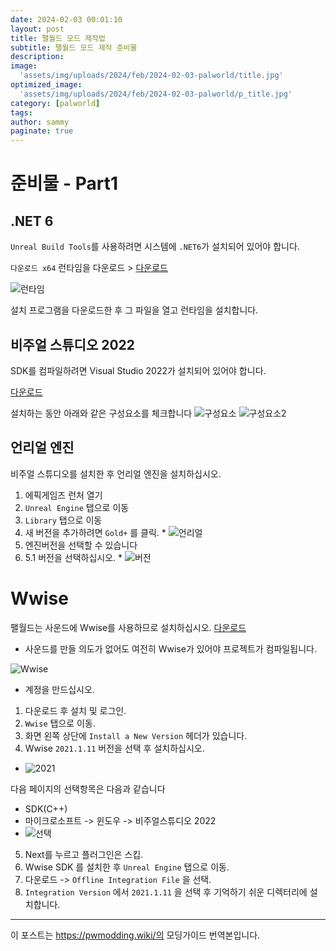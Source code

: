 ```yaml
---
date: 2024-02-03 00:01:10
layout: post
title: 팰월드 모드 제작법
subtitle: 팰월드 모드 제작 준비물
description: 
image: 
  'assets/img/uploads/2024/feb/2024-02-03-palworld/title.jpg'
optimized_image:    
  'assets/img/uploads/2024/feb/2024-02-03-palworld/p_title.jpg'
category: [palworld]
tags:  
author: sammy
paginate: true
---
```


# 준비물 - Part1

## .NET 6

`Unreal Build Tools`를 사용하려면 시스템에 `.NET6`가 설치되어 있어야 합니다.

`다운로드 x64` 런타임을 다운로드 > [다운로드](https://dotnet.microsoft.com/en-us/download/dotnet/6.0/runtime?cid=getdotnetcore&os=windows&arch=x64)

![런타임](../assets/img/uploads/2024/feb/2024-02-03-palworld/main/1.png)

설치 프로그램을 다운로드한 후 그 파일을 열고 런타임을 설치합니다.

## 비주얼 스튜디오 2022 

SDK를 컴파일하려면 Visual Studio 2022가 설치되어 있어야 합니다.

[다운로드](https://visualstudio.microsoft.com/vs/)

설치하는 동안 아래와 같은 구성요소를 체크합니다
![구성요소](../assets/img/uploads/2024/feb/2024-02-03-palworld/main/2.png)
![구성요소2](../assets/img/uploads/2024/feb/2024-02-03-palworld/main/3.png)

## 언리얼 엔진

비주얼 스튜디오를 설치한 후 언리얼 엔진을 설치하십시오.
  1. 에픽게임즈 런처 열기
  2. `Unreal Engine` 탭으로 이동
  3. `Library` 탭으로 이동
  4. 새 버전을 추가하려면 `Gold+` 를 클릭.
    * ![언리얼](../assets/img/uploads/2024/feb/2024-02-03-palworld/main/4.png)
  5. 엔진버전을 선택할 수 있습니다
  6. 5.1 버전을 선택하십시오.
    * ![버전](../assets/img/uploads/2024/feb/2024-02-03-palworld/main/5.png)
  
# Wwise 
팰월드는 사운드에 Wwise를 사용하므로 설치하십시오.
[다운로드](https://www.audiokinetic.com/en/download)
  * 사운드를 만들 의도가 없어도 여전히 Wwise가 있어야 프로젝트가 컴파일됩니다.

![Wwise](../assets/img/uploads/2024/feb/2024-02-03-palworld/main/6.png)
  * 계정을 만드십시오.

1. 다운로드 후 설치 및 로그인.
2. `Wwise` 탭으로 이동.
3. 화면 왼쪽 상단에 `Install a New Version` 헤더가 있습니다.
4. Wwise `2021.1.11` 버전을 선택 후 설치하십시오.
  * ![2021](../assets/img/uploads/2024/feb/2024-02-03-palworld/main/7.png)
  
다음 페이지의 선택항목은 다음과 같습니다
   * SDK(C++)
   * 마이크로소프트 -> 윈도우 -> 비주얼스튜디오 2022
  * ![선택](../assets/img/uploads/2024/feb/2024-02-03-palworld/main/8.png)

5. Next를 누르고 플러그인은 스킵.
6. Wwise SDK 를 설치한 후 `Unreal Engine` 탭으로 이동.
7. 다운로드 -> `Offline Integration File` 을 선택.
8. `Integration Version` 에서 `2021.1.11` 을 선택 후 기억하기 쉬운 디렉터리에 설치합니다.
   


---
이 포스트는 https://pwmodding.wiki/의 모딩가이드 번역본입니다.